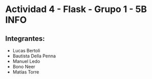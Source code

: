# Actividad 4 - Flask - Grupo 1 - 5B INFO

## Integrantes:

* Lucas Bertoli
* Bautista Della Penna
* Manuel Ledo
* Bono Neer
* Matías Torre
